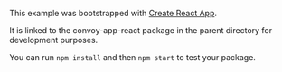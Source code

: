 This example was bootstrapped with [Create React App](https://github.com/facebook/create-react-app).

It is linked to the convoy-app-react package in the parent directory for development purposes.

You can run `npm install` and then `npm start` to test your package.
